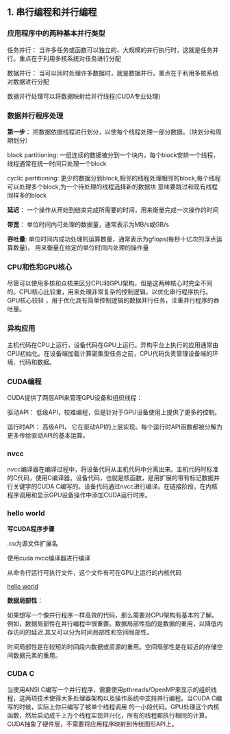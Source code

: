 ## 1. 串行编程和并行编程	

### 应用程序中的两种基本并行类型

任务并行： 当许多任务或函数可以独立的、大规模的并行执行时，这就是任务并行。重点在于利用多核系统对任务进行分配

数据并行： 当可以同时处理许多数据时，就是数据并行。重点在于利用多核系统对数据进行分配

数据并行处理可以将数据映射给并行线程(CUDA专业处理)

### 数据并行程序处理

**第一步**： 把数据依据线程进行划分，以使每个线程处理一部分数据。（块划分和周期划分）

block partitioning: 一组连续的数据被分到一个块内，每个block安排一个线程，线程通常在统一时间只处理一个block

cyclic partitioning: 更少的数据分到block,相邻的线程处理相邻的block,每个线程可以处理多个block,为一个待处理的线程选择新的数据块
意味要跳过和现有线程同样多的block

**延迟**： 一个操作从开始到结束完成所需要的时间，用来衡量完成一次操作的时间

**带宽**： 单位时间内可处理的数据量，通常表示为MB/s或GB/s

**吞吐量**: 单位时间内成功处理的运算数量，通常表示为gflops(每秒十亿次的浮点运算数量)， 用来衡量在给定的单位时间内处理的操作量

### CPU和性和GPU核心

尽管可以使用多核和众核来区分CPU和GPU架构，但是这两种核心时完全不同的。CPU核心比较重，用来处理非常复杂的控制逻辑，以优化串行程序执行。GPU核心较轻
，用于优化具有简单控制逻辑的数据并行任务，注重并行程序的吞吐量。

### 异构应用

主机代码在CPU上运行，设备代码在GPU上运行。异构平台上执行的应用通常由CPU初始化。在设备端加载计算密集型任务之前，CPU代码负责管理设备端的环境、代码和数据。

### CUDA编程

CUDA提供了两层API来管理GPU设备和组织线程：

驱动API： 低级API，较难编程，但是针对于GPU设备使用上提供了更多的控制。

运行时API： 高级API， 它在驱动API的上层实现。每个运行时API函数都被分解为更多传给驱动API的基本运算。

### nvcc

nvcc编译器在编译过程中，将设备代码从主机代码中分离出来。主机代码时标准的C代码，使用C编译器。设备代码，也就是核函数，是用扩展的带有标记数据并行关键字的CUDA C编写的。设备代码通过nvcc进行编译。在链接阶段，在内核程序调用和显示GPU设备操作中添加CUDA运行时库。

### hello world

**写CUDA程序步骤**

.cu为源文件扩展名

使用cuda nvcc编译器进行编译

从命令行运行可执行文件，这个文件有可在GPU上运行的内核代码

[hello world](https://github.com/ReyRen/cuda-programming-examples/blob/master/%E5%9F%BA%E4%BA%8ECUDA%E7%9A%84%E5%BC%82%E6%9E%84%E5%B9%B6%E8%A1%8C%E8%AE%A1%E7%AE%97/hello-world.cu)
                                                                                                                                                                
**数据局部性**：

如果想写一个像并行程序一样高效的代码，那么需要对CPU架构有基本的了解。例如，数据局部性在并行编程中很重要。数据局部性指的是数据的重用，以降低内存访问的延迟.其又可以分为时间局部性和空间局部性。

时间局部性是在较短的时间段内数据或资源的重用。空间局部性是在较近的存储空间数据元素的重用。

### CUDA C

当使用ANSI C编写一个并行程序，需要使用pthreads/OpenMP来显示的组织线程，这两项技术使得大多处理器架构以及操作系统中支持并行编程。当CUDA C编写的时候，实际上你只编写了被单个线程调用
的一小段代码。GPU处理这个内核函数，然后启动成千上万个线程实现并兴化，所有的线程都执行相同的计算。
CUDA抽象了硬件层，不需要将应用程序映射到传统图形API上。














































































































































































































































































































































































































































